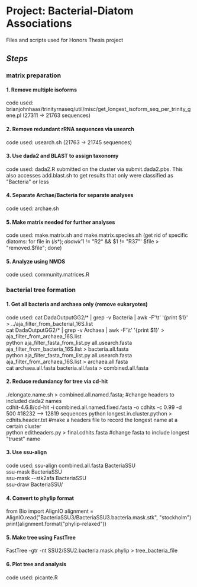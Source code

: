 # Project: Bacterial-Diatom Associations
Files and scripts used for Honors Thesis project

## __*Steps*__
### **matrix preparation**
#### 1. Remove multiple isoforms
code used: brianjohnhaas/trinityrnaseq/util/misc/get_longest_isoform_seq_per_trinity_gene.pl (27311 -> 21763 sequences)
#### 2. Remove redundant rRNA sequences via usearch
code used: usearch.sh (21763 -> 21745 sequences)
#### 3. Use dada2 and BLAST to assign taxonomy
code used: dada2.R submitted on the cluster via submit.dada2.pbs. 
           This also accesses add.blast.sh to get results that only
           were classified as "Bacteria" or less
#### 4. Separate Archae/Bacteria for separate analyses
code used: archae.sh
#### 5. Make matrix needed for further analyses
code used: make.matrix.sh and make.matrix.species.sh (get rid of specific diatoms: for file in $(ls *); do awk '$1 != "R2" && $1 != "R37"' $file > "removed.$file"; done)
#### 5. Analyze using NMDS
code used: community.matrices.R
   
       

### **bacterial tree formation**
#### 1. Get all bacteria and archaea only (remove eukaryotes)
code used: cat DadaOutputGG2/* | grep -v Bacteria |  awk -F'\t' '{print $1}' > ../aja_filter_from_bacterial_16S.list   
cat DadaOutputGG2/* | grep -v Archaea |  awk -F'\t' '{print $1}' > aja_filter_from_archaea_16S.list    
python aja_filter_fasta_from_list.py all.usearch.fasta aja_filter_from_bacteria_16S.list > bacteria.all.fasta    
python aja_filter_fasta_from_list.py all.usearch.fasta aja_filter_from_archaea_16S.list > archaea.all.fasta   
cat archaea.all.fasta bacteria.all.fasta > combined.all.fasta    
#### 2. Reduce redundancy for tree via cd-hit
./elongate.name.sh > combined.all.named.fasta; #change headers to included dada2 names     
cdhit-4.6.8/cd-hit -i combined.all.named.fixed.fasta -o cdhits -c 0.99 -d 500 #18232  —>  12819 sequences 
python longest.in.cluster.python > cdhits.header.txt #make a headers file to record the longest name at a certain cluster     
python editheaders.py > final.cdhits.fasta #change fasta to include longest "truest" name      
#### 3. Use ssu-align
code used: ssu-align combined.all.fasta BacteriaSSU   
ssu-mask BacteriaSSU   
ssu-mask --stk2afa BacteriaSSU   
ssu-draw BacteriaSSU/   
#### 4. Convert to phylip format
from Bio import AlignIO
alignment = AlignIO.read("BacteriaSSU3/BacteriaSSU3.bacteria.mask.stk", "stockholm")
print(alignment.format("phylip-relaxed"))
#### 5. Make tree using FastTree
FastTree -gtr -nt SSU2/SSU2.bacteria.mask.phylip > tree_bacteria_file
#### 6. Plot tree and analysis
code used: picante.R
